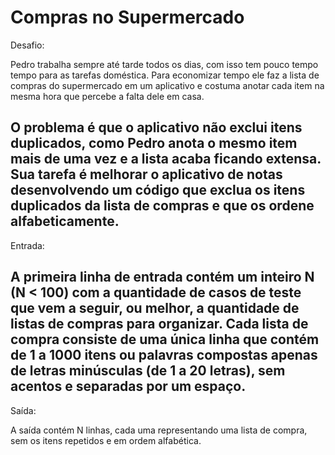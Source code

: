 
# Compras no Supermercado

Desafio:


Pedro trabalha sempre até tarde todos os dias, com isso tem
pouco tempo tempo para as tarefas doméstica. Para economizar
tempo ele faz a lista de compras do supermercado em um aplicativo
e costuma anotar cada item na mesma hora que percebe a falta dele
em casa.

O problema é que o aplicativo não exclui itens duplicados, como
Pedro anota o mesmo item mais de uma vez e a lista acaba ficando
extensa. Sua tarefa é melhorar o aplicativo de notas desenvolvendo
um código que exclua os itens duplicados da lista de compras e que
os ordene alfabeticamente.
---
Entrada:


A primeira linha de entrada contém um inteiro N (N < 100) com a
quantidade de casos de teste que vem a seguir, ou melhor, a quantidade
de listas de compras para organizar. Cada lista de compra consiste de
uma única linha que contém de 1 a 1000 itens ou palavras compostas apenas
de letras minúsculas (de 1 a 20 letras), sem acentos e separadas por um
espaço.
---
Saída:

A saída contém N linhas, cada uma representando uma lista de compra,
sem os itens repetidos e em ordem alfabética.
